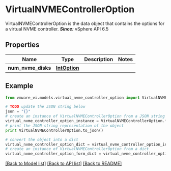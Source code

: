 # VirtualNVMEControllerOption

VirtualNVMEControllerOption is the data object that contains the options for a virtual NVME controller.  ***Since:*** vSphere API 6.5 

## Properties
Name | Type | Description | Notes
------------ | ------------- | ------------- | -------------
**num_nvme_disks** | [**IntOption**](IntOption.md) |  | 

## Example

```python
from vmware_vi.models.virtual_nvme_controller_option import VirtualNVMEControllerOption

# TODO update the JSON string below
json = "{}"
# create an instance of VirtualNVMEControllerOption from a JSON string
virtual_nvme_controller_option_instance = VirtualNVMEControllerOption.from_json(json)
# print the JSON string representation of the object
print VirtualNVMEControllerOption.to_json()

# convert the object into a dict
virtual_nvme_controller_option_dict = virtual_nvme_controller_option_instance.to_dict()
# create an instance of VirtualNVMEControllerOption from a dict
virtual_nvme_controller_option_form_dict = virtual_nvme_controller_option.from_dict(virtual_nvme_controller_option_dict)
```
[[Back to Model list]](../README.md#documentation-for-models) [[Back to API list]](../README.md#documentation-for-api-endpoints) [[Back to README]](../README.md)


